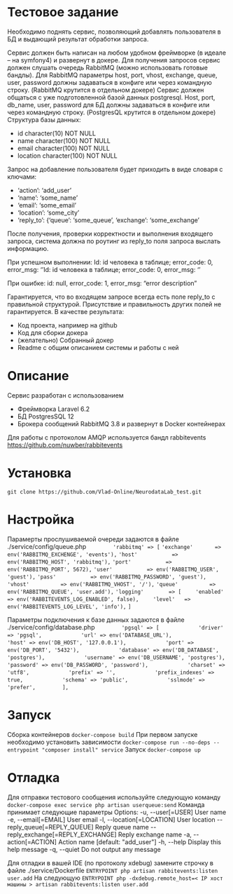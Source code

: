 # Тестовое задание
Необходимо поднять сервис, позволяющий добавлять пользователя в БД и
выдающий результат обработки запроса.

Сервис должен быть написан на любом удобном фреймворке (в идеале – на
symfony4) и развернут в докере.
Для получения запросов сервис должен слушать очередь RabbitMQ (можно
использовать готовые бандлы). Для RabbitMQ параметры host, port, vhost,
exchange, queue, user, password должны задаваться в конфиге или через
командную строку. (RabbitMQ крутится в отдельном докере)
Сервис должен общаться с уже подготовленной базой данных postgresql.
Host, port, db_name, user, password для БД должны задаваться в конфиге
или через командную строку. (PostgresQL крутится в отдельном докере)
Структура базы данных:
- id character(10) NOT NULL
- name character(100) NOT NULL
- email character(100) NOT NULL
- location character(100) NOT NULL

Запрос на добавление пользователя будет приходить в виде словаря с
ключами:
- ‘action’: ‘add_user’
- ‘name’: ‘some_name’
- ‘email’: ‘some_email’
- ‘location’: ‘some_city’
- ‘reply_to’: {‘queue’: ‘some_queue’, ‘exchange’: ‘some_exchange’

После получения, проверки корректности и выполнения входящего запроса,
система должна по роутинг из reply_to поля запроса выслать информацию.

При успешном выполнении:
Id: id человека в таблице; error_code: 0, error_msg: ‘’Id: id человека в таблице; error_code: 0, error_msg: ‘’
  
При ошибке: 
id: null, error_code: 1, error_msg: “error description”

Гарантируется, что во входящем запросе всегда есть поле reply_to с
правильной структурой. Присутствие и правильность других полей не
гарантируется.
В качестве результата:
- Код проекта, например на github
- Код для сборки докера
- (желательно) Собранный докер
- Readme с общим описанием системы и работы с ней

# Описание
Сервис разработан с использованием
- Фреймворка Laravel 6.2
- БД PostgresSQL 12
- Брокера сообщений RabbitMQ 3.8
и развернут в Docker контейнерах

Для работы с протоколом AMQP используется бандл rabbitevents https://github.com/nuwber/rabbitevents

# Установка
`git clone https://github.com/Vlad-Online/NeurodataLab_test.git`
# Настройка
Парамерты прослушиваемой очереди задаются в файле 
./service/config/queue.php
`        'rabbitmq' => [`
            `'exchange'       => env('RABBITMQ_EXCHENGE', 'events'),`
            `'host'           => env('RABBITMQ_HOST', 'rabbitmq'),`
            `'port'           => env('RABBITMQ_PORT', 5672),`
            `'user'           => env('RABBITMQ_USER', 'guest'),`
            `'pass'           => env('RABBITMQ_PASSWORD', 'guest'),`
            `'vhost'          => env('RABBITMQ_VHOST', '/'),`
            `'queue'          => env('RABBITMQ_QUEUE', 'user.add'),`
            `'logging'        => [`
            `    'enabled' => env('RABBITEVENTS_LOG_ENABLED', false),`
            `    'level'   => env('RABBITEVENTS_LOG_LEVEL', 'info'),`
            `]`
			
Параметры подключения к базе данных задаются в файле
./service/config/database.php
`        'pgsql' => [`
`            'driver' => 'pgsql',`
`            'url' => env('DATABASE_URL'),`
`            'host' => env('DB_HOST', '127.0.0.1'),`
`            'port' => env('DB_PORT', '5432'),`
`            'database' => env('DB_DATABASE', 'postgres'),`
`            'username' => env('DB_USERNAME', 'postgres'),`
`            'password' => env('DB_PASSWORD', 'password'),`
`            'charset' => 'utf8',`
`            'prefix' => '',`
`            'prefix_indexes' => true,`
`            'schema' => 'public',`
`            'sslmode' => 'prefer',`
`        ],`

# Запуск
Сборка контейнеров
`docker-compose build`
При первом запуске необходимо установить зависимости
 `docker-compose run --no-deps --entrypoint "composer install" service`
 Запуск
 `docker-compose up`
# Отладка
Для отправки тестового сообщения используйте следующую команду
`docker-compose exec service php artisan userqueue:send`
Команда принимает следующие параметры
Options:
  -u, --user[=USER]                      User name
  -e, --email[=EMAIL]                    User email
  -l, --location[=LOCATION]              User location
      --reply_queue[=REPLY_QUEUE]        Reply queue name
      --reply_exchange[=REPLY_EXCHANGE]  Reply exchange name
  -a, --action[=ACTION]                  Action name [default: "add_user"]
  -h, --help                             Display this help message
  -q, --quiet                            Do not output any message

Для отладки в вашей IDE (по протоколу xdebug) замените строчку в файле ./service/Dockerfile
`ENTRYPOINT php artisan rabbitevents:listen user.add`
На следующую
`ENTRYPOINT php -dxdebug.remote_host=< IP хост машины > artisan rabbitevents:listen user.add`
